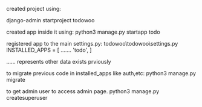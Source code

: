 created project using:

django-admin startproject todowoo

created app inside it using:
python3 manage.py startapp todo

registered app to the main settings.py:
todowoo\todowoo\settings.py
INSTALLED_APPS = [
    .......
	'todo',
]


...... represents other data exists prviously

to migrate previous code in installed_apps like auth,etc:
python3 manage.py migrate

to get admin user to access admin page.
python3 manage.py createsuperuser
